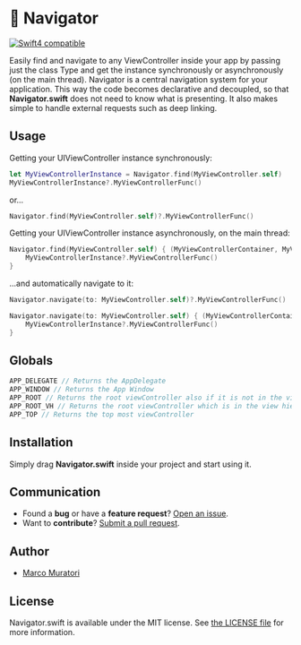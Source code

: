 # 🚣 Navigator

[![Swift4 compatible][Swift4Badge]][Swift4Link]

Easily find and navigate to any ViewController inside your app by passing just 
the class Type and get the instance synchronously or asynchronously (on the main thread).
Navigator is a central navigation system for your application.
This way the code becomes declarative and decoupled, so that **Navigator.swift** 
does not need to know what is presenting.
It also makes simple to handle external requests such as deep linking.  


## Usage

Getting your UIViewController instance synchronously:
```swift
let MyViewControllerInstance = Navigator.find(MyViewController.self)
MyViewControllerInstance?.MyViewControllerFunc()
```
or...
```swift
Navigator.find(MyViewController.self)?.MyViewControllerFunc()
```


Getting your UIViewController instance asynchronously, on the main thread:
```swift
Navigator.find(MyViewController.self) { (MyViewControllerContainer, MyViewControllerInstance) in
    MyViewControllerInstance?.MyViewControllerFunc()
}
```

...and automatically navigate to it:
```swift
Navigator.navigate(to: MyViewController.self)?.MyViewControllerFunc()

Navigator.navigate(to: MyViewController.self) { (MyViewControllerContainer, MyViewControllerInstance) in
    MyViewControllerInstance?.MyViewControllerFunc()
}
```

## Globals
```swift
APP_DELEGATE // Returns the AppDelegate
APP_WINDOW // Returns the App Window
APP_ROOT // Returns the root viewController also if it is not in the view hierarchy
APP_ROOT_VH // Returns the root viewController which is in the view hierarchy
APP_TOP // Returns the top most viewController
```

## Installation

Simply drag **Navigator.swift** inside your project and start using it.

## Communication

- Found a **bug** or have a **feature request**? [Open an issue][].
- Want to **contribute**? [Submit a pull request][].

[Read the contributing guidelines]: ./CONTRIBUTING.md#contributing
[Ask on Stack Overflow]: http://stackoverflow.com/questions/tagged/Navigator
[Open an issue]: https://github.com/oblq/Navigator/issues/new
[Submit a pull request]: https://github.com/oblq/Navigator/fork


## Author

- [Marco Muratori](mailto:marcomrtr@gmail.com) 

## License

Navigator.swift is available under the MIT license. See [the LICENSE
file](./LICENSE.txt) for more information.


[Swift]: https://swift.org/

[Swift4Badge]: https://img.shields.io/badge/swift-4-orange.svg?style=flat
[Swift4Link]: https://developer.apple.com/swift/
